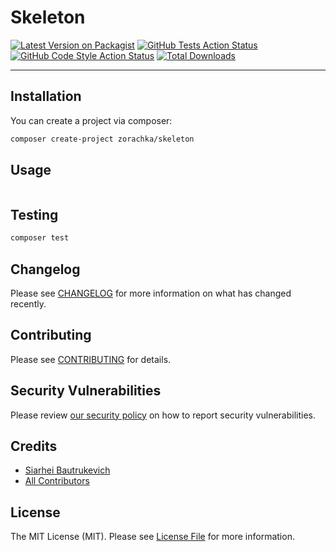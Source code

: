 # Skeleton

[![Latest Version on Packagist](https://img.shields.io/packagist/v/zorachka/skeleton.svg?style=flat-square)](https://packagist.org/packages/zorachka/skeleton)
[![GitHub Tests Action Status](https://img.shields.io/github/workflow/status/zorachka/skeleton/run-tests?label=tests)](https://github.com/zorachka/skeleton/actions?query=workflow%3ATests+branch%3Amaster)
[![GitHub Code Style Action Status](https://img.shields.io/github/workflow/status/zorachka/skeleton/Check%20&%20fix%20styling?label=code%20style)](https://github.com/zorachka/skeleton/actions?query=workflow%3A"Check+%26+fix+styling"+branch%3Amaster)
[![Total Downloads](https://img.shields.io/packagist/dt/zorachka/skeleton.svg?style=flat-square)](https://packagist.org/packages/zorachka/skeleton)

---

## Installation

You can create a project via composer:

```bash
composer create-project zorachka/skeleton
```

## Usage

```php
```

## Testing

```bash
composer test
```

## Changelog

Please see [CHANGELOG](CHANGELOG.md) for more information on what has changed recently.

## Contributing

Please see [CONTRIBUTING](.github/CONTRIBUTING.md) for details.

## Security Vulnerabilities

Please review [our security policy](../../security/policy) on how to report security vulnerabilities.

## Credits

- [Siarhei Bautrukevich](https://github.com/bautrukevich)
- [All Contributors](../../contributors)

## License

The MIT License (MIT). Please see [License File](LICENSE.md) for more information.
